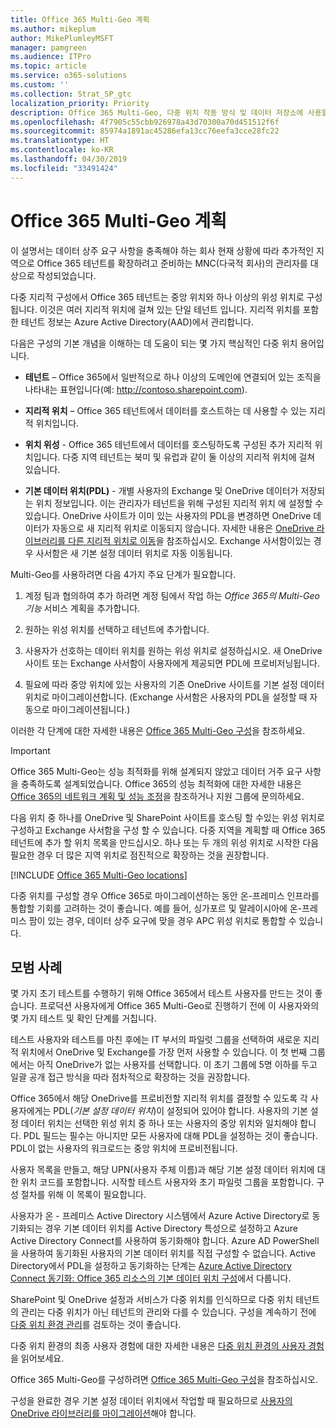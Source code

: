 ```yaml
---
title: Office 365 Multi-Geo 계획
ms.author: mikeplum
author: MikePlumleyMSFT
manager: pamgreen
ms.audience: ITPro
ms.topic: article
ms.service: o365-solutions
ms.custom: ''
ms.collection: Strat_SP_gtc
localization_priority: Priority
description: Office 365 Multi-Geo, 다중 위치 작동 방식 및 데이터 저장소에 사용할 수 있는 지리적 위치에 대해 알아봅니다.
ms.openlocfilehash: 4f7905c55cbb926978a43d70300a70d451512f6f
ms.sourcegitcommit: 85974a1891ac45286efa13cc76eefa3cce28fc22
ms.translationtype: HT
ms.contentlocale: ko-KR
ms.lasthandoff: 04/30/2019
ms.locfileid: "33491424"
---
```

# <a name="plan-for-office-365-multi-geo"></a>Office 365 Multi-Geo 계획

이 설명서는 데이터 상주 요구 사항을 충족해야 하는 회사 현재 상황에 따라 추가적인 지역으로 Office 365 테넌트를 확장하려고 준비하는 MNC(다국적 회사)의 관리자를 대상으로 작성되었습니다.

다중 지리적 구성에서 Office 365 테넌트는 중앙 위치와 하나 이상의 위성 위치로 구성됩니다. 이것은 여러 지리적 위치에 걸쳐 있는 단일 테넌트
입니다. 지리적 위치를 포함한 테넌트 정보는 Azure Active Directory(AAD)에서 관리합니다.

다음은 구성의 기본 개념을 이해하는 데 도움이 되는 몇 가지 핵심적인 다중 위치 용어입니다.

-   **테넌트** – Office 365에서 일반적으로 하나 이상의 도메인에 연결되어 있는 조직을 나타내는 표현입니다(예: http://contoso.sharepoint.com). 

-   **지리적 위치** – Office 365 테넌트에서 데이터를 호스트하는 데 사용할 수 있는 지리적 위치입니다.

-   **위치 위성** - Office 365 테넌트에서 데이터를 호스팅하도록 구성된 추가 지리적 위치입니다. 다중 지역 테넌트는 북미 및 유럽과 같이 둘 이상의 지리적 위치에 걸쳐 있습니다.

-   **기본 데이터 위치(PDL)** - 개별 사용자의 Exchange 및 OneDrive 데이터가 저장되는 위치 정보입니다. 이는 관리자가 테넌트을 위해 구성된 지리적 위치 에 설정할 수 있습니다. OneDrive 사이트가 이미 있는 사용자의 PDL을 변경하면 OneDrive 데이터가 자동으로 새 지리적 위치로 이동되지 않습니다. 자세한 내용은 [OneDrive 라이브러리를 다른 지리적 위치로 이동](move-onedrive-between-geo-locations.md)을 참조하십시오. Exchange 사서함이있는 경우 사서함은 새 기본 설정 데이터 위치로 자동 이동됩니다.

Multi-Geo를 사용하려면 다음 4가지 주요 단계가 필요합니다.

1.  계정 팀과 협의하여 추가 하려면 계정 팀에서 작업 하는 _Office 365의 Multi-Geo 기능_ 서비스 계획을 추가합니다.

2.  원하는 위성 위치를 선택하고 테넌트에 추가합니다.

3.  사용자가 선호하는 데이터 위치를 원하는 위성 위치로 설정하십시오. 새 OneDrive 사이트 또는 Exchange 사서함이 사용자에게 제공되면 PDL에 프로비저닝됩니다.

4.  필요에 따라 중앙 위치에 있는 사용자의 기존 OneDrive 사이트를 기본 설정 데이터 위치로 마이그레이션합니다. (Exchange 사서함은 사용자의 PDL을 설정할 때 자동으로 마이그레이션됩니다.)

이러한 각 단계에 대한 자세한 내용은 [Office 365 Multi-Geo 구성](multi-geo-tenant-configuration.md)을 참조하세요.

> [!IMPORTANT]
> Office 365 Multi-Geo는 성능 최적화를 위해 설계되지 않았고 데이터 거주 요구 사항을 충족하도록 설계되었습니다. Office 365의 성능 최적화에 대한 자세한 내용은 [Office 365의 네트워크 계획 및 성능 조정](https://support.office.com/article/e5f1228c-da3c-4654-bf16-d163daee8848)을 참조하거나 지원 그룹에 문의하세요.

다음 위치 중 하나를 OneDrive 및 SharePoint 사이트를 호스팅 할 수있는 위성 위치로 구성하고 Exchange 사서함을 구성 할 수 있습니다. 다중 지역을 계획할 때 Office 365 테넌트에 추가 할 위치 목록을 만드십시오. 하나 또는 두 개의 위성 위치로 시작한 다음 필요한 경우 더 많은 지역 위치로 점진적으로 확장하는 것을 권장합니다.

[!INCLUDE [Office 365 Multi-Geo locations](includes/office-365-multi-geo-locations.md)]

다중 위치를 구성할 경우 Office 365로 마이그레이션하는 동안 온-프레미스 인프라를 통합할 기회를 고려하는 것이 좋습니다. 예를 들어, 싱가포르 및 말레이시아에 온-프레미스 팜이 있는 경우, 데이터 상주 요구에 맞을 경우 APC 위성 위치로 통합할 수 있습니다.

## <a name="best-practices"></a>모범 사례

몇 가지 초기 테스트를 수행하기 위해 Office 365에서 테스트 사용자를 만드는 것이 좋습니다. 프로덕션 사용자에게 Office 365 Multi-Geo로 진행하기 전에 이 사용자와의 몇 가지 테스트 및 확인 단계를 거칩니다.

테스트 사용자와 테스트를 마친 후에는 IT 부서의 파일럿 그룹을 선택하여 새로운 지리적 위치에서 OneDrive 및 Exchange를 가장 먼저 사용할 수 있습니다. 이 첫 번째 그룹에서는 아직 OneDrive가 없는 사용자를 선택합니다. 이 초기 그룹에 5명 이하를 두고 일괄 공개 접근 방식을 따라 점차적으로 확장하는 것을 권장합니다.

Office 365에서 해당 OneDrive를 프로비전할 지리적 위치를 결정할 수 있도록 각 사용자에게는 PDL(*기본 설정 데이터 위치*)이 설정되어 있어야 합니다. 사용자의 기본 설정 데이터 위치는 선택한 위성 위치 중 하나 또는 사용자의 중앙 위치와 일치해야 합니다. PDL 필드는 필수는 아니지만 모든 사용자에 대해 PDL을 설정하는 것이 좋습니다. PDL이 없는 사용자의 워크로드는 중앙 위치에 프로비전됩니다.

사용자 목록을 만들고, 해당 UPN(사용자 주체 이름)과 해당 기본 설정 데이터 위치에 대한 위치 코드를 포함합니다. 시작할 테스트 사용자와 초기 파일럿 그룹을 포함합니다. 구성 절차를 위해 이 목록이 필요합니다.

사용자가 온 - 프레미스 Active Directory 시스템에서 Azure Active Directory로 동기화되는 경우 기본 데이터 위치를 Active Directory 특성으로 설정하고 Azure Active Directory Connect를 사용하여 동기화해야 합니다. Azure AD PowerShell을 사용하여 동기화된 사용자의 기본 데이터 위치를 직접 구성할 수 없습니다. Active Directory에서 PDL을 설정하고 동기화하는 단계는 [Azure Active Directory Connect 동기화: Office 365 리소스의 기본 데이터 위치 구성](https://docs.microsoft.com/ko-KR/azure/active-directory/connect/active-directory-aadconnectsync-feature-preferreddatalocation)에서 다룹니다.

SharePoint 및 OneDrive 설정과 서비스가 다중 위치를 인식하므로 다중 위치 테넌트의 관리는 다중 위치가 아닌 테넌트의 관리와 다를 수 있습니다. 구성을 계속하기 전에 [다중 위치 환경 관리](administering-a-multi-geo-environment.md)를 검토하는 것이 좋습니다.

다중 위치 환경의 최종 사용자 경험에 대한 자세한 내용은 [다중 위치 환경의 사용자 경험](multi-geo-user-experience.md)을 읽어보세요.

Office 365 Multi-Geo를 구성하려면 [Office 365 Multi-Geo 구성](multi-geo-tenant-configuration.md)을 참조하십시오.

구성을 완료한 경우 기본 설정 데이터 위치에서 작업할 때 필요하므로 [사용자의 OneDrive 라이브러리를 마이그레이션](move-onedrive-between-geo-locations.md)해야 합니다.
